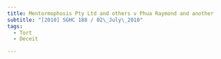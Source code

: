 ```yaml
---
title: Mentormophosis Pty Ltd and others v Phua Raymond and another 
subtitle: "[2010] SGHC 188 / 02\_July\_2010"
tags:
  - Tort
  - Deceit

---
```


